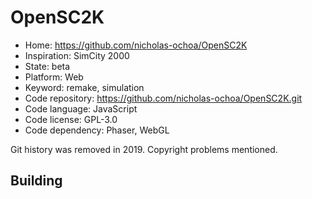 # OpenSC2K

- Home: https://github.com/nicholas-ochoa/OpenSC2K
- Inspiration: SimCity 2000
- State: beta
- Platform: Web
- Keyword: remake, simulation
- Code repository: https://github.com/nicholas-ochoa/OpenSC2K.git
- Code language: JavaScript
- Code license: GPL-3.0
- Code dependency: Phaser, WebGL

Git history was removed in 2019. Copyright problems mentioned.

## Building
